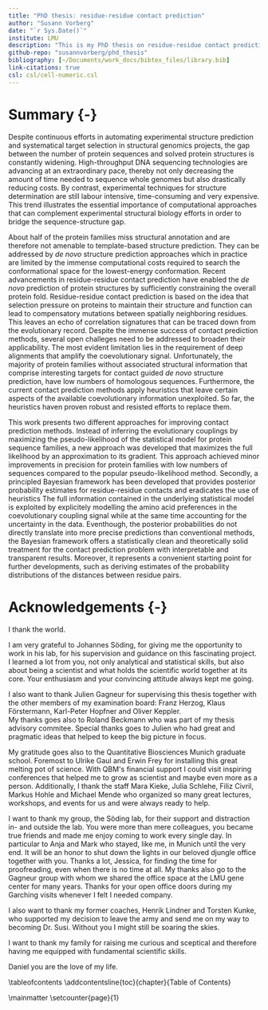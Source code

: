 ```yaml
---
title: "PhD thesis: residue-residue contact prediction"
author: "Susann Vorberg"
date: "`r Sys.Date()`"
institute: LMU
description: "This is my PhD thesis on residue-residue contact prediction."
github-repo: "susannvorberg/phd_thesis"
bibliography: [~/Documents/work_docs/bibtex_files/library.bib]
link-citations: true
csl: csl/cell-numeric.csl
---
```


# Summary {-}

Despite continuous efforts in automating experimental structure prediction and systematical target selection in structural genomics projects, the gap between the number of protein sequences and solved protein structures is constantly widening.
High-throughput DNA sequencing technologies are advancing at an extraordinary pace, thereby not only decreasing the amount of time needed to sequence whole genomes but also drastically reducing costs.
By contrast, experimental techniques for structure determination are still labour intensive, time-consuming and very expensive.
This trend illustrates the essential importance of computational approaches that can complement experimental structural biology efforts in order to bridge the sequence-structure gap.

<!--
Only about half the known protein families are eligible for template-based structure prediction by which the protein structure is inferred from experimentally solved structures of homologous proteins.
The other half can theoratically be addressed by *de novo* structure prediction methods that try to identify the native protein structure without prior information.
However, in practice these approaches are limited by the immense computational costs required to search the conformational space for the lowest-energy conformation.
-->
<!--
With the development of sophisticated statistical models the formerly high false positive rate of predictions could be reduced.
-->

About half of the protein families miss structural annotation and are therefore not amenable to template-based structure prediction.
They can be addressed by *de novo* structure prediction approaches which in practice are limited by the immense computational costs required to search the conformational space for the lowest-energy conformation.
Recent advancements in residue-residue contact prediction have enabled the *de novo* prediction of protein structures by sufficiently constraining the overall protein fold.
Residue-residue contact prediction is based on the idea that selection pressure on proteins to maintain their structure and function can lead to compensatory mutations between spatially neighboring residues.
This leaves an echo of correlation signatures that can be traced down from the evolutionary record.
Despite the immense success of contact prediction methods, several open challeges need to be addressed to broaden their applicability.
The most evident limitation lies in the requirement of deep alignments that amplify the coevolutionary signal.
Unfortunately, the majority of protein families without associated structural information that comprise interesting targets for contact guided *de novo* structure prediction, have low numbers of homologous sequences.
Furthermore, the current contact prediction methods apply heuristics that leave certain aspects of the available coevolutionary information unexploited.
So far, the heuristics haven proven robust and resisted efforts to replace them.

This work presents two different approaches for improving contact prediction methods.
Instead of inferring the evolutionary couplings by maximizing the pseudo-likelihood of the statistical model for protein sequence families, a new approach was developed that maximizes the full likelihood by an approximation to its gradient.
This approach achieved minor improvements in precision for protein families with low numbers of sequences compared to the popular pseudo-likelihood method.
Secondly, a principled Bayesian framework has been developed that provides posterior probability estimates for residue-residue contacts and eradicates the use of heuristics
The full information contained in the underlying statistical model is exploited by explicitely modelling the amino acid preferences in the coevolutionary coupling signal while at the same time accounting for the uncertainty in the data.
Eventhough, the posterior probabilities do not directly translate into more precise predictions than conventional methods, the Bayesian framework offers a statistically clean and theoretically solid treatment for the contact prediction problem with interpretable and transparent results.
Moreover, it represents a convenient starting point for further developments, such as deriving estimates of the probability distributions of the distances between residue pairs.



# Acknowledgements {-}

I thank the world. 


I am very grateful to Johannes Söding, for giving me the opportunity to work in his lab, for his supervision and guidance on this fascinating project.
I learned a lot from you, not only analytical and statistical skills, but also about being a scientist and what holds the scientific world together at its core.
Your enthusiasm and your convincing attitude always kept me going.

I also want to thank Julien Gagneur for supervising this thesis together with the other members of my examination board: Franz Herzog, Klaus Förstermann, Karl-Peter Hopfner and Oliver Keppler.  
My thanks goes also to Roland Beckmann who was part of my thesis advisory commitee.
Special thanks goes to Julien who had great and pragmatic ideas that helped to keep the big picture in focus.

My gratitude goes also to the Quantitative Biosciences Munich graduate school.
Foremost to Ulrike Gaul and Erwin Frey for installing this great melting pot of science. 
With QBM's financial support I could visit inspiring conferences that helped me to grow as scientist and maybe even more as a person. 
Additionally, I thank the staff Mara Kieke, Julia Schlehe, Filiz Civril, Markus Hohle and Michael Mende who organized so many great lectures, workshops, and events for us and were always ready to help.

I want to thank my group, the Söding lab, for their support and distraction in- and outside the lab. 
You were more than mere colleagues, you became true friends and made me enjoy coming to work every single day.
In particular to Anja and Mark who stayed, like me, in Munich until the very end.
It will be an honor to shut down the lights in our beloved djungle office together with you.
Thanks a lot, Jessica, for finding the time for proofreading, even when there is no time at all.
My thanks also go to the Gagneur group with whom we shared the office space at the LMU gene center for many years. 
Thanks for your open office doors during my Garching visits whenever I felt I needed company. 

I also want to thank my former coaches, Henrik Lindner and Torsten Kunke, who supported my decision to leave the army and send me on my way to becoming Dr. Susi.
Without you I might still be soaring the skies. 

I want to thank my family for raising me curious and sceptical and therefore having me equipped with fundamental scientific skills. 

Daniel you are the love of my life.


\tableofcontents
\addcontentsline{toc}{chapter}{Table of Contents}


\mainmatter \setcounter{page}{1}
